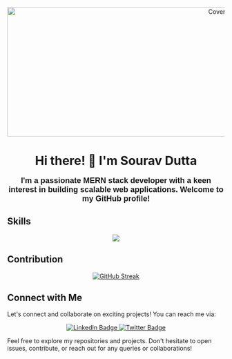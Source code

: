 
<div align="center">
  
  <img src="https://i.ibb.co/Mgg8Bzm/Borcelle.png" alt="Cover Image" width="1000" height="300"/>
</div>


<div align="center">

# Hi there! 👋 I'm Sourav Dutta

</div>


<div align="center">
  <p style="font-family: 'Arial', sans-serif; font-size: 18px; font-weight: bold;">
    I'm a passionate MERN stack developer with a keen interest in building scalable web applications. Welcome to my GitHub profile!
  </p>
</div>




## Skills
<p align="center">
  <a href="https://skillicons.dev">
    <img src="https://skillicons.dev/icons?i=html,css,js,figma,github,tailwind,mongodb,react,express,nodejs," />
  </a>
</p>

## Contribution

<div align="center">

  [![GitHub Streak](https://github-readme-streak-stats.herokuapp.com?user=Souravn1200&theme=tokyonight&mode=weekly)](https://git.io/streak-stats)

</div>


## Connect with Me
Let's connect and collaborate on exciting projects! You can reach me via:


<div id="badges" align="center">
  <a href="https://www.linkedin.com/in/sourav-dutta-9403412a4/">
    <img src="https://img.shields.io/badge/LinkedIn-blue?style=for-the-badge&logo=linkedin&logoColor=white" alt="LinkedIn Badge"/>
  </a>
  <a href="https://www.facebook.com/profile.php?id=100093539874827">
    <img src="https://img.shields.io/badge/facebook-blue?style=for-the-badge&logo=facebook&logoColor=white" alt="Twitter Badge"/>
  </a>
</div>


Feel free to explore my repositories and projects. Don't hesitate to open issues, contribute, or reach out for any queries or collaborations!

